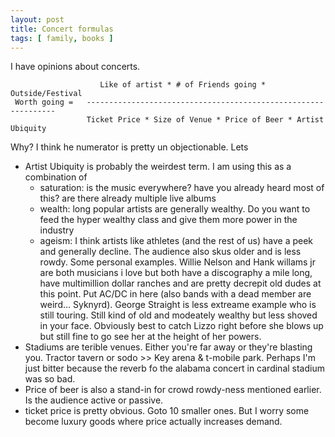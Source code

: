 ```yaml
---
layout: post
title: Concert formulas
tags: [ family, books ]
---
```


I have opinions about concerts.

```
                    Like of artist * # of Friends going * Outside/Festival 
 Worth going =   ---------------------------------------------------------------
                 Ticket Price * Size of Venue * Price of Beer * Artist Ubiquity
```

Why? I think he numerator is pretty un objectionable. Lets
* Artist Ubiquity is probably the weirdest term. I am using this as a combination of 
    * saturation: is the music everywhere? have you already heard most of this? are there already multiple live albums
    * wealth: long popular artists are generally wealthy. Do you want to feed the hyper wealthy class and give them more power in the industry
    * ageism: I think artists like athletes (and the rest of us) have a peek and generally decline. The audience also skus older and is less rowdy. 
  Some personal examples. Willie Nelson and Hank willams jr are both musicians i love but both have a discography a mile long, have multimillion dollar ranches and are pretty decrepit old dudes at this point.  Put AC/DC in here (also bands with a dead member are weird... Syknyrd). George Straight is less extreame example who is still touring. Still kind of old and modeately wealthy but less shoved in your face. Obviously best to catch Lizzo right before she blows up but still fine to go see her at the height of her powers. 
* Stadiums are terible venues. Either you're far away or they're blasting you. Tractor tavern or sodo >> Key arena & t-mobile park. Perhaps I'm just bitter because the reverb fo the alabama concert in cardinal stadium was so bad. 
* Price of beer is also a stand-in for crowd rowdy-ness mentioned earlier. Is the audience active or passive.
* ticket price is pretty obvious. Goto 10 smaller ones. But I worry some become luxury goods where price actually increases demand. 
